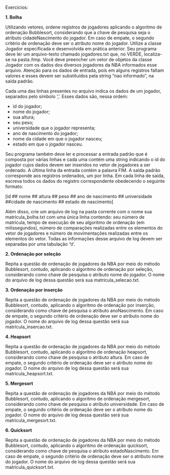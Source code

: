 Exercícios: 

**1. Bolha**

Utilizando vetores, ordene registros de jogadores aplicando o algoritmo de ordenação Bubblesort, considerando que a chave de pesquisa seja o atributo
cidadeNascimento do jogador. Em caso de empate, o segundo critério de ordenação deve ser o atributo nome do jogador.
Utilize a classe Jogador especificada e desenvolvida em prática anterior. Seu programa deve ler um arquivo-texto chamado jogadores.txt que, no VERDE, localiza-se na pasta /tmp. Você deve preencher um vetor de objetos da classe
Jogador com os dados dos diversos jogadores da NBA informados esse arquivo. Atenção para os dados de entrada, pois em alguns registros faltam valores e esses devem ser substituídos pela
string “nao informado”, na saída padrão.

Cada uma das linhas presentes no arquivo indica os dados de um jogador, separados pelo símbolo ‘,’. Esses dados são, nessa ordem:

- id do jogador;
- nome do jogador;
- sua altura;
- seu peso;
- universidade que o jogador representa;
- ano de nascimento do jogador;
- nome da cidade em que o jogador nasceu;
- estado em que o jogador nasceu.

Seu programa também deve ler e processar a entrada padrão que é composta por várias linhas e cada uma contém uma string indicando o id do jogador cujos dados devem ser inseridos no vetor de jogadores a ser ordenado. A última linha
da entrada contém a palavra FIM. A saída padrão corresponde aos registros ordenados, um por linha. Em cada linha de saída, escreva todos os dados do registro correspondente obedecendo o
seguinte formato:

[id ## nome ## altura ## peso ## ano de nascimento ## universidade ##cidade de nascimento ## estado de nascimento]

Além disso, crie um arquivo de log na pasta corrente com o nome sua matrícula_bolha.txt com uma única linha contendo: seu número de matrícula, tempo de execução de seu algoritmo de ordenação (em milissegundos), número
de comparações realizadas entre os elementos do vetor de jogadores e número de movimentações realizadas entre os elementos do vetor. Todas as informações desse arquivo de
log devem ser separadas por uma tabulação ‘\t’.

**2. Ordenação por seleção**

Repita a questão de ordenação de jogadores da NBA por meio do método Bubblesort, contudo, aplicando o algoritmo de ordenação por seleção, considerando como chave de pesquisa o atributo
nome do jogador. O nome do arquivo de log dessa questão será sua matrícula_selecao.txt.

**3. Ordenação por inserção**

Repita a questão de ordenação de jogadores da NBA por meio do método Bubblesort, contudo, aplicando o algoritmo de ordenação por inserção, considerando como chave de pesquisa o atributo
anoNascimento. Em caso de empate, o segundo critério de ordenação deve ser o atributo nome do jogador. O nome do arquivo de log dessa questão será sua matrícula_insercao.txt.

**4. Heapsort**

Repita a questão de ordenação de jogadores da NBA por meio do método Bubblesort, contudo, aplicando o algoritmo de ordenação heapsort, considerando como chave de pesquisa o atributo
altura. Em caso de empate, o segundo critério de ordenação deve ser o atributo nome do jogador. O nome do arquivo de log dessa questão será sua matrícula_heapsort.txt.

**5. Mergesort**

Repita a questão de ordenação de jogadores da NBA por meio do método Bubblesort, contudo, aplicando o algoritmo de ordenação mergesort, considerando como chave de pesquisa o atributo
universidade. Em caso de empate, o segundo critério de ordenação deve ser o atributo nome do jogador. O nome do arquivo de log dessa questão será sua matrícula_mergesort.txt.

**6. Quicksort**

Repita a questão de ordenação de jogadores da NBA por meio do método Bubblesort, contudo, aplicando o algoritmo de ordenação quicksort, considerando como chave de pesquisa o atributo
estadoNascimento. Em caso de empate, o segundo critério de ordenação deve ser o atributo
nome do jogador. O nome do arquivo de log dessa questão será sua matrícula_quicksort.txt.
